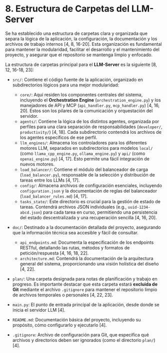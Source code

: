 # 8. Estructura de Carpetas del LLM-Server

Se ha establecido una estructura de carpetas clara y organizada que separa la lógica de la aplicación, la configuración, la documentación y los archivos de trabajo internos [4, 8, 16-20]. Esta organización es fundamental para mantener la modularidad, facilitar el desarrollo y el mantenimiento del proyecto, y asegurar que el repositorio se mantenga limpio y enfocado.

La estructura de carpetas principal para el **LLM-Server** es la siguiente [8, 12, 16-18, 23]:

*   `src/`: Contiene el código fuente de la aplicación, organizado en subdirectorios lógicos para una mejor modularidad:
    *   `core/`: Aquí residen los componentes centrales del sistema, incluyendo el **Orchestration Engine** (`orchestration_engine.py`) y los manejadores de API y MCP (`api_handler.py`, `mcp_handler.py`) [4, 16, 20]. Estos son los pilares de la comunicación y orquestación del servidor.
    *   `agents/`: Contiene la lógica de los distintos agentes, organizada por perfiles para una clara separación de responsabilidades (`developer/`, `productivity/`) [4, 18]. Cada subdirectorio contendrá los archivos de los agentes específicos de ese perfil.
    *   `llm_engines/`: Almacena los controladores para los diferentes motores LLM, separados en subdirectorios para modelos `local/` (como `llama_cpp_engine.py`, `ollama_engine.py`) y `api/` (como `openai_engine.py`) [4, 17]. Esto permite una fácil integración de nuevos motores.
    *   `load_balancer/`: Contiene el módulo del balanceador de carga (`load_balancer.py`), responsable de la selección y distribución de tareas entre los LLMs [4, 17].
    *   `config/`: Almacena archivos de configuración esenciales, incluyendo `configuration.json` y la documentación de reglas del balanceador (`load_balancer_rules.md`) [4, 17].
    *   `tasks_state/`: Este directorio es crucial para la gestión de estado de tareas. Contendrá archivos JSON individuales (e.g., `uuid-1234-abcd.json`) para cada tarea en curso, permitiendo una persistencia del estado descentralizada y una recuperación sencilla [4, 16, 20].

*   `doc/`: Destinado a la documentación detallada del proyecto, asegurando que la información técnica sea accesible y fácil de consultar.
    *   `api_endpoints.md`: Documenta la especificación de los endpoints RESTful, detallando las rutas, métodos y formatos de petición/respuesta [4, 16, 18, 22].
    *   `architecture.md`: Contendrá la documentación de la arquitectura general del sistema, proporcionando una visión holística del diseño [4, 22].

*   `plan/`: Una carpeta designada para notas de planificación y trabajo en progreso. Es importante destacar que esta carpeta estará **excluida de Git** mediante el archivo `.gitignore` para mantener el repositorio limpio de archivos temporales o personales [4, 22, 23].

*   `main.py`: El punto de entrada principal de la aplicación, desde donde se inicia el servidor LLM [4].
*   `README.md`: Documentación básica del proyecto, incluyendo su propósito, cómo configurarlo y ejecutarlo [4].
*   `.gitignore`: Archivo de configuración para Git, que especifica qué archivos y directorios deben ser ignorados (como el directorio `plan/`) [4].
